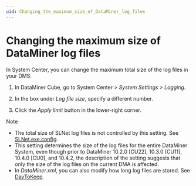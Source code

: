 ```yaml
---
uid: Changing_the_maximum_size_of_DataMiner_log_files
---
```


# Changing the maximum size of DataMiner log files

In System Center, you can change the maximum total size of the log files in your DMS:

1. In DataMiner Cube, go to System Center \> *System Settings \> Logging*.

1. In the box under *Log file size*, specify a different number.

1. Click the *Apply limit* button in the lower-right corner.

> [!NOTE]
>
> - The total size of SLNet log files is not controlled by this setting. See [SLNet.exe.config](xref:SLNet_exe_config).
> - This setting determines the size of the log files for the entire DataMiner System, even though prior to DataMiner 10.2.0 [CU22], 10.3.0 [CU11], 10.4.0 [CU0], and 10.4.2, the description of the setting suggests that only the size of the log files on the current DMA is affected.
> - In *DataMiner.xml*, you can also modify how long log files are stored. See [DayToKeep](xref:DataMiner.Logging.DaysToKeep).

